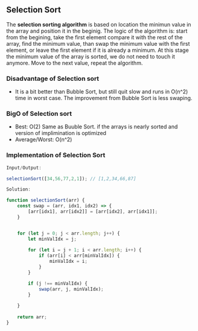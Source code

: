 ## Selection Sort

The **selection sorting algorithm** is based on location the minimun value in the array and position it in the beginig. The logic of the algorithm is: start from the begining, take the first element compare it with the rest of the array, find the minimum value, than swap the minimum value with the first element, or leave the first element if it is already a minimum. At this stage the minimum value of the array is sorted, we do not need to touch it anymore. Move to the next value, repeat the algorithm. 

### Disadvantage of Selection sort
* It is a bit better than Bubble Sort, but still quit slow and runs in O(n^2) time in worst case. The improvement from Bubble Sort is less swaping. 


### BigO of Selection sort

* Best: O(2) Same as Buuble Sort. if the arrays is nearly sorted and version of implimination is optimized
* Average/Worst: O(n^2)

### Implementation of Selection Sort

```javascript
Input/Output:

selectionSort([34,56,77,2,1]); // [1,2,34,66,87]
```

```javascript
Solution:

function selectionSort(arr) {
    const swap = (arr, idx1, idx2) => {
        [arr[idx1], arr[idx2]] = [arr[idx2], arr[idx1]];
    }


    for (let j = 0; j < arr.length; j++) {
        let minValIdx = j;
        
        for (let i = j + 1; i < arr.length; i++) {
            if (arr[i] < arr[minValIdx]) {
                minValIdx = i;
            }    
        }

        if (j !== minValIdx) {
            swap(arr, j, minValIdx); 
        }
        
    }
    
    return arr;
}

```